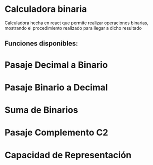 # Calculadora binaria

Calculadora hecha en react que permite realizar operaciones binarias, mostrando el procedimiento realizado para llegar a dicho resultado

## Funciones disponibles:
# Pasaje Decimal a Binario
# Pasaje Binario a Decimal
# Suma de Binarios
# Pasaje Complemento C2
# Capacidad de Representación

